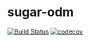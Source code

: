 # sugar-odm

[![Build Status](https://travis-ci.org/sugarush/sugar-odm.svg?branch=master)](https://travis-ci.org/sugarush/sugar-odm)
[![codecov](https://codecov.io/gh/sugarush/sugar-odm/branch/master/graph/badge.svg)](https://codecov.io/gh/sugarush/sugar-odm)
